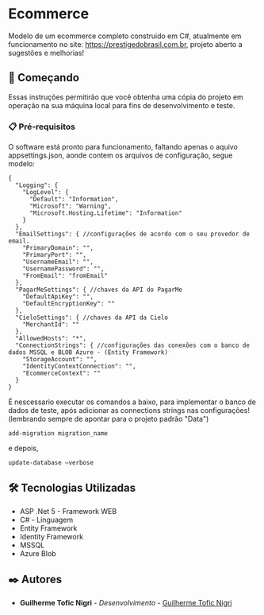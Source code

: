 # Ecommerce

Modelo de um ecommerce completo construido em C#, atualmente em funcionamento no site: https://prestigedobrasil.com.br, projeto aberto a sugestões e melhorias!

## 🚀 Começando

Essas instruções permitirão que você obtenha uma cópia do projeto em operação na sua máquina local para fins de desenvolvimento e teste.

### 📋 Pré-requisitos

O software está pronto para funcionamento, faltando apenas o aquivo appsettings.json, aonde contem os arquivos de configuração, segue modelo:

```
{
  "Logging": {
    "LogLevel": {
      "Default": "Information",
      "Microsoft": "Warning",
      "Microsoft.Hosting.Lifetime": "Information"
    }
  },
  "EmailSettings": { //configurações de acordo com o seu provedor de email.
    "PrimaryDomain": "",
    "PrimaryPort": "",
    "UsernameEmail": "",
    "UsernamePassword": "",
    "FromEmail": "fromEmail"
  },
  "PagarMeSettings": { //chaves da API do PagarMe
    "DefaultApiKey": "",
    "DefaultEncryptionKey": ""
  },
  "CieloSettings": { //chaves da API da Cielo
    "MerchantId": ""
  },
  "AllowedHosts": "*",
  "ConnectionStrings": { //configurações das conexões com o banco de dados MSSQL e BLOB Azure - (Entity Framework)
    "StorageAccount": "",
    "IdentityContextConnection": "",
    "EcommerceContext": ""
  }
}
```

É nescessario executar os comandos a baixo, para implementar o banco de dados de teste, após adicionar as connections strings nas configurações! (lembrando sempre de apontar para o projeto padrão "Data")
```
add-migration migration_name
```
e depois,
```
update-database –verbose
```
## 🛠️ Tecnologias Utilizadas

* ASP .Net 5 - Framework WEB
* C# - Linguagem
* Entity Framework
* Identity Framework
* MSSQL
* Azure Blob

## ✒️ Autores

* **Guilherme Tofic Nigri** - *Desenvolvimento* - [Guilherme Tofic Nigri](https://github.com/GuiNigri/)
